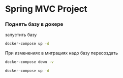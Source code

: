 # Spring MVC Project

### Поднять базу в докере

запустить базу
```sh
docker-compose up -d
```

При изменениях в миграциях надо базу пересоздать
```sh
docker-compose down -v
```

```sh
docker-compose up -d
```

